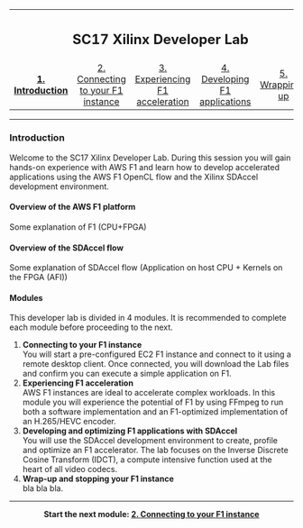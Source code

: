 <table style="width:100%">
  <tr>
    <th width="100%" colspan="5"><h2>SC17 Xilinx Developer Lab</h2></th>
  </tr>
  <tr>
    <td width="20%" align="center"><a href="README.md"><b>1. Introduction</b></a></td>
    <td width="20%" align="center"><a href="SETUP.md">2. Connecting to your F1 instance</a></td> 
    <td width="20%" align="center"><a href="FFMPEG_Lab.md">3. Experiencing F1 acceleration</a></td>
    <td width="20%" align="center"><a href="IDCT_Lab.md">4. Developing F1 applications</a></td>
    <td width="20%" align="center"><a href="WRAP_UP.md">5. Wrapping-up</td>
  </tr>
</table>

---------------------------------------
### Introduction

Welcome to the SC17 Xilinx Developer Lab. During this session you will gain hands-on experience with AWS F1 and learn how to develop accelerated applications using the AWS F1 OpenCL flow and the Xilinx SDAccel development environment.

#### Overview of the AWS F1 platform

Some explanation of F1 (CPU+FPGA)

#### Overview of the SDAccel flow

Some explanation of SDAccel flow (Application on host CPU + Kernels on the FPGA (AFI))

#### Modules

This developer lab is divided in 4 modules. It is recommended to complete each module before proceeding to the next.

1. **Connecting to your F1 instance** \
You will start a pre-configured EC2 F1 instance and connect to it using a remote desktop client. Once connected, you will download the Lab files and confirm you can execute a simple application on F1.
1. **Experiencing F1 acceleration** \
AWS F1 instances are ideal to accelerate complex workloads. In this module you will experience the potential of F1 by using FFmpeg to run both a software implementation and an F1-optimized implementation of an H.265/HEVC encoder. 
1. **Developing and optimizing F1 applications with SDAccel** \
You will use the SDAccel development environment to create, profile and optimize an F1 accelerator. The lab focuses on the Inverse Discrete Cosine Transform (IDCT), a compute intensive function used at the heart of all video codecs.
1. **Wrap-up and stopping your F1 instance** \
bla bla bla.

---------------------------------------

<p align="center"><b>
Start the next module: <a href="SETUP.md">2. Connecting to your F1 instance</a>
</b></p>

